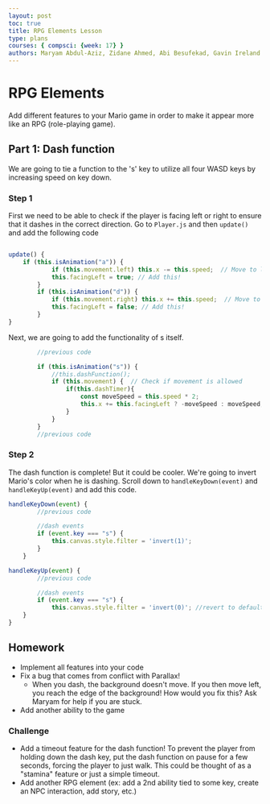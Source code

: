 ```yaml
---
layout: post
toc: true
title: RPG Elements Lesson
type: plans
courses: { compsci: {week: 17} }
authors: Maryam Abdul-Aziz, Zidane Ahmed, Abi Besufekad, Gavin Ireland
---
```


# RPG Elements

Add different features to your Mario game in order to make it appear more like an RPG (role-playing game).

## Part 1: Dash function

We are going to tie a function to the 's' key to utilize all four WASD keys by increasing speed on key down.

### Step 1

First we need to be able to check if the player is facing left or right to ensure that it dashes in the correct direction. Go to `Player.js` and then `update()` and add the following code

````js

update() {
    if (this.isAnimation("a")) {
            if (this.movement.left) this.x -= this.speed;  // Move to left
            this.facingLeft = true; // Add this!
        }
        if (this.isAnimation("d")) {
            if (this.movement.right) this.x += this.speed;  // Move to right
            this.facingLeft = false; // Add this!
        }
}
````

Next, we are going to add the functionality of s itself.

````js
        //previous code

        if (this.isAnimation("s")) {
            //this.dashFunction();
            if (this.movement) {  // Check if movement is allowed
                if(this.dashTimer){
                    const moveSpeed = this.speed * 2;
                    this.x += this.facingLeft ? -moveSpeed : moveSpeed;
                }
            }
        }
        //previous code
````

### Step 2

The dash function is complete! But it could be cooler. We're going to invert Mario's color when he is dashing. Scroll down to `handleKeyDown(event)` and `handleKeyUp(event)` and add this code.

````js
handleKeyDown(event) {
        //previous code

        //dash events
        if (event.key === "s") {
            this.canvas.style.filter = 'invert(1)';
        }
    }
````

````js
handleKeyUp(event) {
        //previous code

        //dash events
        if (event.key === "s") {
            this.canvas.style.filter = 'invert(0)'; //revert to default coloring
    }
}
````
<!--
### Step 3

The dash function could easily be abused by the mediocre gamer. We need to fix that by forcing it to stop after a certain number of seconds. Add these two variables somewhere in the Player class but before the update function.

````js
    //variables for dash cooldown
    dashTimer;
    cooldownTimer;
````
### Step 4

Now add the following to your event listeners

````js
handleKeyDown(event) {

if (event.key === "s") {
            //previous code

            this.dashTimer = setTimeout(() => {
                // Stop the player's running functions
                clearTimeout(this.dashTimer);
                this.dashTimer = null;

                // Start cooldown timer
                this.cooldownTimer = setTimeout(() => {
                    clearTimeout(this.cooldownTimer);
                    this.cooldownTimer = null;
                }, 4000);
            }, 1000);
        }
}
````

<!--ADD OTHER PARTS OF LESSON HERE !!!!!!!!!!-->

## Homework

- Implement all features into your code
- Fix a bug that comes from conflict with Parallax!
    - When you dash, the background doesn't move. If you then move left, you reach the edge of the background! How would you fix this? Ask Maryam for help if you are stuck.
- Add another ability to the game

### Challenge

- Add a timeout feature for the dash function! To prevent the player from holding down the dash key, put the dash function on pause for a few seconds, forcing the player to just walk. This could be thought of as a "stamina" feature or just a simple timeout.
- Add another RPG element (ex: add a 2nd ability tied to some key, create an NPC interaction, add story, etc.)